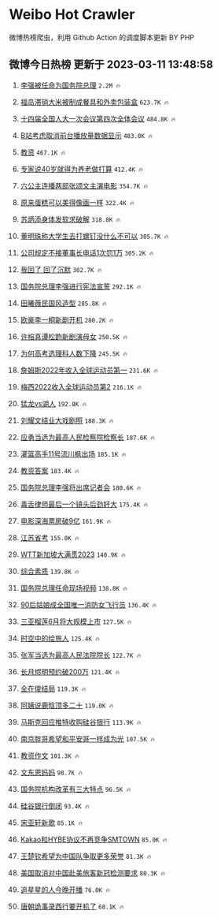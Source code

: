 # Weibo Hot Crawler 



微博热榜爬虫，利用 Github Action 的调度脚本更新 BY PHP 


## 微博今日热榜 更新于 2023-03-11 13:48:58 
1. [李强被任命为国务院总理](https://s.weibo.com/weibo?q=%23%E6%9D%8E%E5%BC%BA%E8%A2%AB%E4%BB%BB%E5%91%BD%E4%B8%BA%E5%9B%BD%E5%8A%A1%E9%99%A2%E6%80%BB%E7%90%86%23&t=31&band_rank=1&Refer=top) `2.2M 🔥` 

1. [福岛滞销大米被制成餐具和外卖包装盒](https://s.weibo.com/weibo?q=%23%E7%A6%8F%E5%B2%9B%E6%BB%9E%E9%94%80%E5%A4%A7%E7%B1%B3%E8%A2%AB%E5%88%B6%E6%88%90%E9%A4%90%E5%85%B7%E5%92%8C%E5%A4%96%E5%8D%96%E5%8C%85%E8%A3%85%E7%9B%92%23&t=31&band_rank=2&Refer=top) `623.7K 🔥` 

1. [十四届全国人大一次会议第四次全体会议](https://s.weibo.com/weibo?q=%23%E5%8D%81%E5%9B%9B%E5%B1%8A%E5%85%A8%E5%9B%BD%E4%BA%BA%E5%A4%A7%E4%B8%80%E6%AC%A1%E4%BC%9A%E8%AE%AE%E7%AC%AC%E5%9B%9B%E6%AC%A1%E5%85%A8%E4%BD%93%E4%BC%9A%E8%AE%AE%23&t=31&band_rank=3&Refer=top) `484.8K 🔥` 

1. [B站考虑取消前台播放量数据显示](https://s.weibo.com/weibo?q=%23B%E7%AB%99%E8%80%83%E8%99%91%E5%8F%96%E6%B6%88%E5%89%8D%E5%8F%B0%E6%92%AD%E6%94%BE%E9%87%8F%E6%95%B0%E6%8D%AE%E6%98%BE%E7%A4%BA%23&t=31&band_rank=4&Refer=top) `483.0K 🔥` 

1. [教资](https://s.weibo.com/weibo?q=%23%E6%95%99%E8%B5%84%23&t=31&band_rank=5&Refer=top) `467.1K 🔥` 

1. [专家说40岁就得为养老做打算](https://s.weibo.com/weibo?q=%23%E4%B8%93%E5%AE%B6%E8%AF%B440%E5%B2%81%E5%B0%B1%E5%BE%97%E4%B8%BA%E5%85%BB%E8%80%81%E5%81%9A%E6%89%93%E7%AE%97%23&t=31&band_rank=6&Refer=top) `412.4K 🔥` 

1. [六公主连播两部张颂文主演电影](https://s.weibo.com/weibo?q=%23%E5%85%AD%E5%85%AC%E4%B8%BB%E8%BF%9E%E6%92%AD%E4%B8%A4%E9%83%A8%E5%BC%A0%E9%A2%82%E6%96%87%E4%B8%BB%E6%BC%94%E7%94%B5%E5%BD%B1%23&t=31&band_rank=7&Refer=top) `354.7K 🔥` 

1. [原来蛋糕可以美得像画一样](https://s.weibo.com/weibo?q=%23%E5%8E%9F%E6%9D%A5%E8%9B%8B%E7%B3%95%E5%8F%AF%E4%BB%A5%E7%BE%8E%E5%BE%97%E5%83%8F%E7%94%BB%E4%B8%80%E6%A0%B7%23&t=31&band_rank=8&Refer=top) `322.4K 🔥` 

1. [苏炳添身体发软求破解](https://s.weibo.com/weibo?q=%23%E8%8B%8F%E7%82%B3%E6%B7%BB%E8%BA%AB%E4%BD%93%E5%8F%91%E8%BD%AF%E6%B1%82%E7%A0%B4%E8%A7%A3%23&t=31&band_rank=9&Refer=top) `318.8K 🔥` 

1. [董明珠称大学生去打螺钉没什么不可以](https://s.weibo.com/weibo?q=%23%E8%91%A3%E6%98%8E%E7%8F%A0%E7%A7%B0%E5%A4%A7%E5%AD%A6%E7%94%9F%E5%8E%BB%E6%89%93%E8%9E%BA%E9%92%89%E6%B2%A1%E4%BB%80%E4%B9%88%E4%B8%8D%E5%8F%AF%E4%BB%A5%23&t=31&band_rank=10&Refer=top) `305.7K 🔥` 

1. [公司规定不接董事长电话1次罚1万](https://s.weibo.com/weibo?q=%23%E5%85%AC%E5%8F%B8%E8%A7%84%E5%AE%9A%E4%B8%8D%E6%8E%A5%E8%91%A3%E4%BA%8B%E9%95%BF%E7%94%B5%E8%AF%9D1%E6%AC%A1%E7%BD%9A1%E4%B8%87%23&t=31&band_rank=11&Refer=top) `305.2K 🔥` 

1. [我回了 回了沉默](https://s.weibo.com/weibo?q=%E6%88%91%E5%9B%9E%E4%BA%86%20%E5%9B%9E%E4%BA%86%E6%B2%89%E9%BB%98&t=31&band_rank=12&Refer=top) `302.7K 🔥` 

1. [国务院总理李强进行宪法宣誓](https://s.weibo.com/weibo?q=%23%E5%9B%BD%E5%8A%A1%E9%99%A2%E6%80%BB%E7%90%86%E6%9D%8E%E5%BC%BA%E8%BF%9B%E8%A1%8C%E5%AE%AA%E6%B3%95%E5%AE%A3%E8%AA%93%23&t=31&band_rank=13&Refer=top) `292.1K 🔥` 

1. [田曦薇民国风造型](https://s.weibo.com/weibo?q=%23%E7%94%B0%E6%9B%A6%E8%96%87%E6%B0%91%E5%9B%BD%E9%A3%8E%E9%80%A0%E5%9E%8B%23&t=31&band_rank=14&Refer=top) `285.8K 🔥` 

1. [欧豪李一桐新剧开机](https://s.weibo.com/weibo?q=%23%E6%AC%A7%E8%B1%AA%E6%9D%8E%E4%B8%80%E6%A1%90%E6%96%B0%E5%89%A7%E5%BC%80%E6%9C%BA%23&t=31&band_rank=15&Refer=top) `280.2K 🔥` 

1. [许榕真谭松韵新剧演母女](https://s.weibo.com/weibo?q=%23%E8%AE%B8%E6%A6%95%E7%9C%9F%E8%B0%AD%E6%9D%BE%E9%9F%B5%E6%96%B0%E5%89%A7%E6%BC%94%E6%AF%8D%E5%A5%B3%23&t=31&band_rank=16&Refer=top) `250.5K 🔥` 

1. [为何高考选理科人数下降](https://s.weibo.com/weibo?q=%23%E4%B8%BA%E4%BD%95%E9%AB%98%E8%80%83%E9%80%89%E7%90%86%E7%A7%91%E4%BA%BA%E6%95%B0%E4%B8%8B%E9%99%8D%23&t=31&band_rank=17&Refer=top) `245.5K 🔥` 

1. [詹姆斯2022年收入全球运动员第一](https://s.weibo.com/weibo?q=%23%E8%A9%B9%E5%A7%86%E6%96%AF2022%E5%B9%B4%E6%94%B6%E5%85%A5%E5%85%A8%E7%90%83%E8%BF%90%E5%8A%A8%E5%91%98%E7%AC%AC%E4%B8%80%23&t=31&band_rank=18&Refer=top) `231.6K 🔥` 

1. [梅西2022收入全球运动员第2](https://s.weibo.com/weibo?q=%23%E6%A2%85%E8%A5%BF2022%E6%94%B6%E5%85%A5%E5%85%A8%E7%90%83%E8%BF%90%E5%8A%A8%E5%91%98%E7%AC%AC2%23&t=31&band_rank=19&Refer=top) `216.1K 🔥` 

1. [猛龙vs湖人](https://s.weibo.com/weibo?q=%23%E7%8C%9B%E9%BE%99vs%E6%B9%96%E4%BA%BA%23&t=31&band_rank=20&Refer=top) `192.8K 🔥` 

1. [刘耀文结业大戏剧照](https://s.weibo.com/weibo?q=%23%E5%88%98%E8%80%80%E6%96%87%E7%BB%93%E4%B8%9A%E5%A4%A7%E6%88%8F%E5%89%A7%E7%85%A7%23&t=31&band_rank=21&Refer=top) `188.3K 🔥` 

1. [应勇当选为最高人民检察院检察长](https://s.weibo.com/weibo?q=%23%E5%BA%94%E5%8B%87%E5%BD%93%E9%80%89%E4%B8%BA%E6%9C%80%E9%AB%98%E4%BA%BA%E6%B0%91%E6%A3%80%E5%AF%9F%E9%99%A2%E6%A3%80%E5%AF%9F%E9%95%BF%23&t=31&band_rank=22&Refer=top) `187.6K 🔥` 

1. [灌篮高手11号流川枫出场](https://s.weibo.com/weibo?q=%23%E7%81%8C%E7%AF%AE%E9%AB%98%E6%89%8B11%E5%8F%B7%E6%B5%81%E5%B7%9D%E6%9E%AB%E5%87%BA%E5%9C%BA%23&t=31&band_rank=23&Refer=top) `185.1K 🔥` 

1. [教资答案](https://s.weibo.com/weibo?q=%E6%95%99%E8%B5%84%E7%AD%94%E6%A1%88&t=31&band_rank=24&Refer=top) `183.4K 🔥` 

1. [国务院总理李强将出席记者会](https://s.weibo.com/weibo?q=%23%E5%9B%BD%E5%8A%A1%E9%99%A2%E6%80%BB%E7%90%86%E6%9D%8E%E5%BC%BA%E5%B0%86%E5%87%BA%E5%B8%AD%E8%AE%B0%E8%80%85%E4%BC%9A%23&t=31&band_rank=25&Refer=top) `180.6K 🔥` 

1. [毒舌律师最后一个镜头后劲好大](https://s.weibo.com/weibo?q=%23%E6%AF%92%E8%88%8C%E5%BE%8B%E5%B8%88%E6%9C%80%E5%90%8E%E4%B8%80%E4%B8%AA%E9%95%9C%E5%A4%B4%E5%90%8E%E5%8A%B2%E5%A5%BD%E5%A4%A7%23&t=31&band_rank=26&Refer=top) `175.4K 🔥` 

1. [电影深海票房破9亿](https://s.weibo.com/weibo?q=%23%E7%94%B5%E5%BD%B1%E6%B7%B1%E6%B5%B7%E7%A5%A8%E6%88%BF%E7%A0%B49%E4%BA%BF%23&t=31&band_rank=27&Refer=top) `161.9K 🔥` 

1. [江苏省考](https://s.weibo.com/weibo?q=%E6%B1%9F%E8%8B%8F%E7%9C%81%E8%80%83&t=31&band_rank=28&Refer=top) `155.0K 🔥` 

1. [WTT新加坡大满贯2023](https://s.weibo.com/weibo?q=%23WTT%E6%96%B0%E5%8A%A0%E5%9D%A1%E5%A4%A7%E6%BB%A1%E8%B4%AF2023%23&t=31&band_rank=29&Refer=top) `140.9K 🔥` 

1. [综合素质](https://s.weibo.com/weibo?q=%E7%BB%BC%E5%90%88%E7%B4%A0%E8%B4%A8&t=31&band_rank=30&Refer=top) `139.8K 🔥` 

1. [国务院总理任命现场视频](https://s.weibo.com/weibo?q=%23%E5%9B%BD%E5%8A%A1%E9%99%A2%E6%80%BB%E7%90%86%E4%BB%BB%E5%91%BD%E7%8E%B0%E5%9C%BA%E8%A7%86%E9%A2%91%23&t=31&band_rank=31&Refer=top) `138.8K 🔥` 

1. [90后姑娘成全国唯一消防女飞行员](https://s.weibo.com/weibo?q=%2390%E5%90%8E%E5%A7%91%E5%A8%98%E6%88%90%E5%85%A8%E5%9B%BD%E5%94%AF%E4%B8%80%E6%B6%88%E9%98%B2%E5%A5%B3%E9%A3%9E%E8%A1%8C%E5%91%98%23&t=31&band_rank=32&Refer=top) `136.4K 🔥` 

1. [三亚榴莲6月将大规模上市](https://s.weibo.com/weibo?q=%23%E4%B8%89%E4%BA%9A%E6%A6%B4%E8%8E%B26%E6%9C%88%E5%B0%86%E5%A4%A7%E8%A7%84%E6%A8%A1%E4%B8%8A%E5%B8%82%23&t=31&band_rank=33&Refer=top) `127.5K 🔥` 

1. [时空中的绘旅人](https://s.weibo.com/weibo?q=%E6%97%B6%E7%A9%BA%E4%B8%AD%E7%9A%84%E7%BB%98%E6%97%85%E4%BA%BA&t=31&band_rank=34&Refer=top) `125.4K 🔥` 

1. [张军当选为最高人民法院院长](https://s.weibo.com/weibo?q=%23%E5%BC%A0%E5%86%9B%E5%BD%93%E9%80%89%E4%B8%BA%E6%9C%80%E9%AB%98%E4%BA%BA%E6%B0%91%E6%B3%95%E9%99%A2%E9%99%A2%E9%95%BF%23&t=31&band_rank=35&Refer=top) `122.7K 🔥` 

1. [长月烬明预约破200万](https://s.weibo.com/weibo?q=%23%E9%95%BF%E6%9C%88%E7%83%AC%E6%98%8E%E9%A2%84%E7%BA%A6%E7%A0%B4200%E4%B8%87%23&t=31&band_rank=36&Refer=top) `121.4K 🔥` 

1. [全在俊结局](https://s.weibo.com/weibo?q=%23%E5%85%A8%E5%9C%A8%E4%BF%8A%E7%BB%93%E5%B1%80%23&t=31&band_rank=37&Refer=top) `119.3K 🔥` 

1. [阿姨说鹿晗顶多二十](https://s.weibo.com/weibo?q=%23%E9%98%BF%E5%A7%A8%E8%AF%B4%E9%B9%BF%E6%99%97%E9%A1%B6%E5%A4%9A%E4%BA%8C%E5%8D%81%23&t=31&band_rank=38&Refer=top) `119.0K 🔥` 

1. [马斯克回应推特收购硅谷银行](https://s.weibo.com/weibo?q=%23%E9%A9%AC%E6%96%AF%E5%85%8B%E5%9B%9E%E5%BA%94%E6%8E%A8%E7%89%B9%E6%94%B6%E8%B4%AD%E7%A1%85%E8%B0%B7%E9%93%B6%E8%A1%8C%23&t=31&band_rank=39&Refer=top) `113.9K 🔥` 

1. [南京胖哥希望和平安哥一样成为光](https://s.weibo.com/weibo?q=%23%E5%8D%97%E4%BA%AC%E8%83%96%E5%93%A5%E5%B8%8C%E6%9C%9B%E5%92%8C%E5%B9%B3%E5%AE%89%E5%93%A5%E4%B8%80%E6%A0%B7%E6%88%90%E4%B8%BA%E5%85%89%23&t=31&band_rank=40&Refer=top) `107.5K 🔥` 

1. [教资作文](https://s.weibo.com/weibo?q=%23%E6%95%99%E8%B5%84%E4%BD%9C%E6%96%87%23&t=31&band_rank=41&Refer=top) `101.3K 🔥` 

1. [文东恩妈妈](https://s.weibo.com/weibo?q=%23%E6%96%87%E4%B8%9C%E6%81%A9%E5%A6%88%E5%A6%88%23&t=31&band_rank=42&Refer=top) `98.7K 🔥` 

1. [国务院机构改革有三大特点](https://s.weibo.com/weibo?q=%23%E5%9B%BD%E5%8A%A1%E9%99%A2%E6%9C%BA%E6%9E%84%E6%94%B9%E9%9D%A9%E6%9C%89%E4%B8%89%E5%A4%A7%E7%89%B9%E7%82%B9%23&t=31&band_rank=43&Refer=top) `96.5K 🔥` 

1. [硅谷银行倒闭](https://s.weibo.com/weibo?q=%23%E7%A1%85%E8%B0%B7%E9%93%B6%E8%A1%8C%E5%80%92%E9%97%AD%23&t=31&band_rank=44&Refer=top) `93.4K 🔥` 

1. [宋亚轩新歌](https://s.weibo.com/weibo?q=%23%E5%AE%8B%E4%BA%9A%E8%BD%A9%E6%96%B0%E6%AD%8C%23&t=31&band_rank=45&Refer=top) `85.1K 🔥` 

1. [Kakao和HYBE协议不再竞争SMTOWN](https://s.weibo.com/weibo?q=%23Kakao%E5%92%8CHYBE%E5%8D%8F%E8%AE%AE%E4%B8%8D%E5%86%8D%E7%AB%9E%E4%BA%89SMTOWN%23&t=31&band_rank=46&Refer=top) `85.0K 🔥` 

1. [王楚钦希望为中国队争取更多荣誉](https://s.weibo.com/weibo?q=%23%E7%8E%8B%E6%A5%9A%E9%92%A6%E5%B8%8C%E6%9C%9B%E4%B8%BA%E4%B8%AD%E5%9B%BD%E9%98%9F%E4%BA%89%E5%8F%96%E6%9B%B4%E5%A4%9A%E8%8D%A3%E8%AA%89%23&t=31&band_rank=47&Refer=top) `81.3K 🔥` 

1. [美国取消对中国赴美旅客新冠检测要求](https://s.weibo.com/weibo?q=%23%E7%BE%8E%E5%9B%BD%E5%8F%96%E6%B6%88%E5%AF%B9%E4%B8%AD%E5%9B%BD%E8%B5%B4%E7%BE%8E%E6%97%85%E5%AE%A2%E6%96%B0%E5%86%A0%E6%A3%80%E6%B5%8B%E8%A6%81%E6%B1%82%23&t=31&band_rank=48&Refer=top) `80.3K 🔥` 

1. [追星星的人今晚开播](https://s.weibo.com/weibo?q=%23%E8%BF%BD%E6%98%9F%E6%98%9F%E7%9A%84%E4%BA%BA%E4%BB%8A%E6%99%9A%E5%BC%80%E6%92%AD%23&t=31&band_rank=49&Refer=top) `76.0K 🔥` 

1. [唐朝诡事录西行要开机了](https://s.weibo.com/weibo?q=%23%E5%94%90%E6%9C%9D%E8%AF%A1%E4%BA%8B%E5%BD%95%E8%A5%BF%E8%A1%8C%E8%A6%81%E5%BC%80%E6%9C%BA%E4%BA%86%23&t=31&band_rank=50&Refer=top) `68.1K 🔥` 

